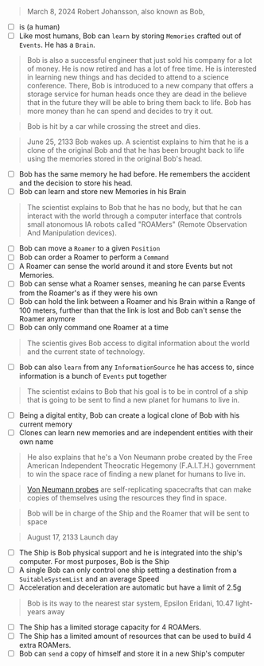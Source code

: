 > March 8, 2024
> Robert Johansson, also known as Bob,

- [ ] is (a human)
- [ ] Like most humans, Bob can `learn` by storing `Memories` crafted out of `Events`. He has a `Brain`.

> Bob is also a successful engineer that just sold his company for a lot of money.
> He is now retired and has a lot of free time.
> He is interested in learning new things and has decided to attend to a science conference.
> There, Bob is introduced to a new company that offers a storage service for human heads once they are dead in the believe that in the future they will be able to bring them back to life.
> Bob has more money than he can spend and decides to try it out.

> Bob is hit by a car while crossing the street and dies.

> June 25, 2133
> Bob wakes up. A scientist explains to him that he is a clone of the original Bob and that he has been brought back to life using the memories stored in the original Bob's head.

- [ ] Bob has the same memory he had before. He remembers the accident and the decision to store his head.
- [ ] Bob can learn and store new Memories in his Brain

> The scientist explains to Bob that he has no body, but that he can interact with the world through a computer interface that controls small atonomous IA robots called "ROAMers" (Remote Observation And Manipulation devices).

- [ ] Bob can move a `Roamer` to a given `Position`
- [ ] Bob can order a Roamer to perform a `Command`
- [ ] A Roamer can sense the world around it and store Events but not Memories.
- [ ] Bob can sense what a Roamer senses, meaning he can parse Events from the Roamer's as if they were his own
- [ ] Bob can hold the link between a Roamer and his Brain within a Range of 100 meters, further than that the link is lost and Bob can't sense the Roamer anymore
- [ ] Bob can only command one Roamer at a time

> The scientis gives Bob access to digital information about the world and the current state of technology.

- [ ] Bob can also `learn` from any `InformationSource` he has access to, since information is a bunch of `Events` put together

> The scientist exlains to Bob that his goal is to be in control of a ship that is going to be sent to find a new planet for humans to live in.

- [ ] Being a digital entity, Bob can create a logical clone of Bob with his current memory
- [ ] Clones can learn new memories and are independent entities with their own name

> He also explains that he's a Von Neumann probe created by the Free American Independent Theocratic Hegemony (F.A.I.T.H.) government to win the space race of finding a new planet for humans to live in.

> [Von Neumann probes](https://en.wikipedia.org/wiki/Self-replicating_spacecraft) are self-replicating spacecrafts that can make copies of themselves using the resources they find in space.

> Bob will be in charge of the Ship and the Roamer that will be sent to space

> August 17, 2133
> Launch day

- [ ] The Ship is Bob physical support and he is integrated into the ship's computer. For most purposes, Bob is the Ship
- [ ] A single Bob can only control one ship setting a destination from a `SuitableSystemList` and an average Speed
- [ ] Acceleration and deceleration are automatic but have a limit of 2.5g

> Bob is its way to the nearest star system, Epsilon Eridani, 10.47 light-years away

- [ ] The Ship has a limited storage capacity for 4 ROAMers.
- [ ] The Ship has a limited amount of resources that can be used to build 4 extra ROAMers.
- [ ] Bob can `send` a copy of himself and store it in a new Ship's computer
